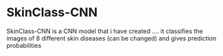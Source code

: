 # SkinClass-CNN
SkinClass-CNN is a CNN model that i have created .... it classifies the images of 8 different skin diseases (can be changed) and gives prediction probabilities
